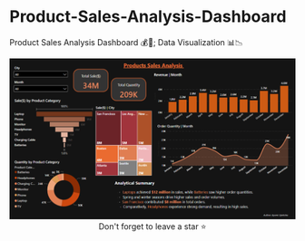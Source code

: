 # Product-Sales-Analysis-Dashboard
Product Sales Analysis Dashboard 💰📅; Data Visualization 📊📉

<img src="https://github.com/AyomiUpeksha/Product-Sales-Analysis-Dashboard/blob/main/assets/asset_img_1.png" alt="Image Description">

 <div align="center">Don't forget to leave a star ⭐️</div>

